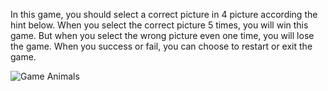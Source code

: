 In this game, you should select a correct picture in 4 picture according the hint below.
When you select the correct picture 5 times, you will win this game.
But when you select the wrong picture even one time, you will lose the game.
When you success or fail, you can choose to restart or exit the game.

![Game Animals](display/Assignment002Game.gif)